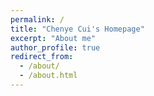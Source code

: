 ```yaml
---
permalink: /
title: "Chenye Cui's Homepage"
excerpt: "About me"
author_profile: true
redirect_from: 
  - /about/
  - /about.html
---
```


